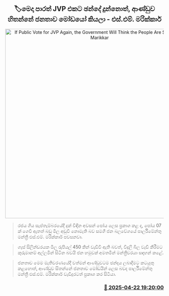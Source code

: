 <p align='center'><b><h2 align='center' title='If Public Vote for JVP Again, the Government Will Think the People Are Stupid - S.M. Marikkar'>🏷මෙදා පාරත් JVP එකට ඡන්දේ දුන්නොත්, ආණ්ඩුව හිතන්නේ ජනතාව මෝඩයෝ කියලා - එස්.එම්. මරික්කාර්</h2></b></p>
<p align='center'><img src='https://helakuru.sgp1.cdn.digitaloceanspaces.com/esana/images/lib/sm-marikkar-new.jpg' width='600' alt='If Public Vote for JVP Again, the Government Will Think the People Are Stupid - S.M. Marikkar'></p>

> රජය ගිය සැප්තැම්බරයේදී දුක් විඳින අවසන් පෝය ලෙස ප්‍රකාශ කළ ද, පෝය 07 ක් ගෙවී ඇතත් බඩු මිල අඩුවී නොමැති බව සමගි ජන බලවේගයේ පාර්ලිමේන්තු මන්ත්‍රී එස්.එම්. මරික්කාර් පවසනවා.

> ගෑස් සිලින්ඩරයක මිල රුපියල් 450 කින් වැඩිවී ඇති බවත්, විදුලි බිල වැඩි කිරීමට කුරුමානම් අල්ලමින් සිටින බවයි ජන හමුවක් අමතමින් මන්ත්‍රීවරයා සඳහන් කළේ.

> ජනතාව මෙම මැතිවරණයේදී වත්මන් ආණ්ඩුවටම ඡන්දය ලබාදීමට කටයුතු කළහොත්, ආණ්ඩුව සිතන්නේ ජනතාව මෝඩයින් ලෙස බවද පාර්ලිමේන්තු මන්ත්‍රී එස්.එම්. මරික්කාර් වැඩිදුරටත් ප්‍රකාශ කර සිටියා.



<h3 align='right'><a href='https://www.helakuru.lk/esana/p/109425/'>📅 2025-04-22 19:20:00</a></h3>
